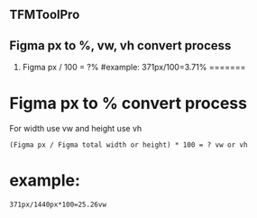 ## TFMToolPro

## Figma px to %, vw, vh convert process
1. Figma px / 100 = ?%
#example: 
    371px/100=3.71%
=======
# Figma px to % convert process

For width use vw and height use vh

    (Figma px / Figma total width or height) * 100 = ? vw or vh
    
# example: 
    371px/1440px*100=25.26vw